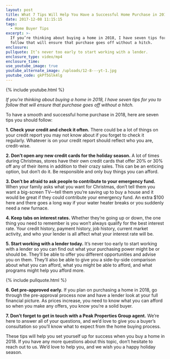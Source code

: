 ```yaml
---
layout: post
title: What 7 Tips Will Help You Have a Successful Home Purchase in 2018?
date: 2017-12-08 11:15:15
tags:
  - Home Buyer Tips
excerpt: >-
  If you’re thinking about buying a home in 2018, I have seven tips for you to
  follow that will ensure that purchase goes off without a hitch.
enclosure:
pullquote: It’s never too early to start working with a lender.
enclosure_type: video/mp4
enclosure_time:
use_youtube_image: true
youtube_alternate_image: /uploads/12-8---yt-1.jpg
youtube_code: gkPf5Glk4lg
---
```



{% include youtube.html %}

*If you’re thinking about buying a home in 2018, I have seven tips for you to follow that will ensure that purchase goes off without a hitch.*

To have a smooth and successful home purchase in 2018, here are seven tips you should follow:

**1. Check your credit and check it often.** There could be a lot of things on your credit report you may not know about if you forget to check it regularly. Whatever is on your credit report should reflect who you are, credit-wise.

**2. Don’t open any new credit cards for the holiday season.** A lot of times during Christmas, stores have their own credit cards that offer 20% or 30% off any of their items in addition to their crazy sales. This can be an enticing option, but don’t do it. Be responsible and only buy things you can afford.

**3. Don’t be afraid to ask people to contribute to your emergency fund.** When your family asks what you want for Christmas, don’t tell them you want a big-screen TV—tell them you’re saving up to buy a house and it would be great if they could contribute your emergency fund. An extra $100 here and there goes a long way if your water heater breaks or you suddenly need a new furnace.

**4. Keep tabs on interest rates.** Whether they’re going up or down, the one thing you need to remember is you won’t always qualify for the best interest rate. Your credit history, payment history, job history, current market activity, and who your lender is all affect what your interest rate will be.

**5. Start working with a lender today.** It’s never too early to start working with a lender so you can find out what your purchasing power might be or should be. They’ll be able to offer you different opportunities and advise you on them. They’ll also be able to give you a side-by-side comparison about what you can afford, what you might be able to afford, and what programs might help you afford more.

{% include pullquote.html %}

**6. Get pre-approved early.** If you plan on purchasing a home in 2018, go through the pre-approval process now and have a lender look at your full financial picture. As prices increase, you need to know what you can afford so when you make any offers, you know you’re a solid buyer.

**7. Don’t forget to get in touch with a Peak Properties Group agent.** We’re here to answer all of your questions, and we’d love to give you a buyer’s consultation so you’ll know what to expect from the home buying process.

These tips will help you set yourself up for success when you buy a home in 2018. If you have any more questions about this topic, don’t hesitate to reach out to us. We’d love to help you, and we wish you a happy holiday season.<br>